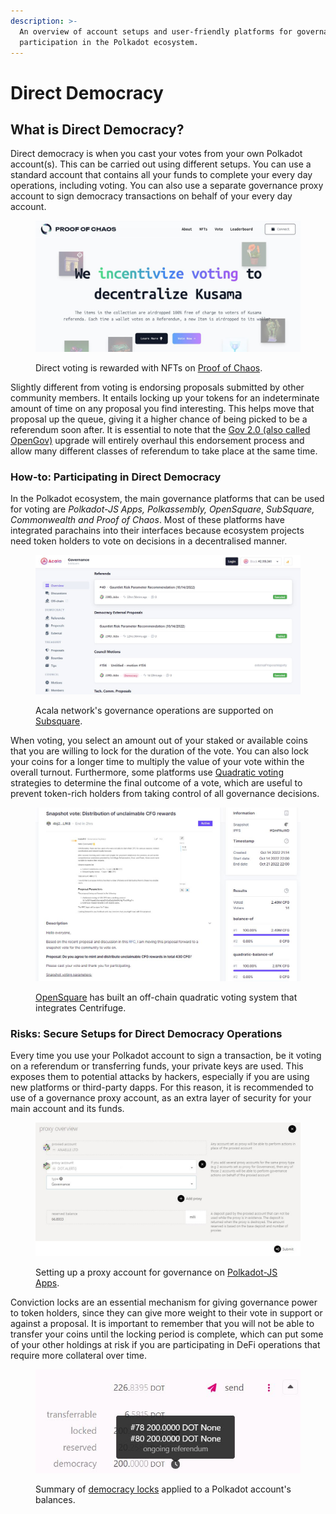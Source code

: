 ```yaml
---
description: >-
  An overview of account setups and user-friendly platforms for governance
  participation in the Polkadot ecosystem.
---
```


# Direct Democracy

## What is Direct Democracy?

Direct democracy is when you cast your votes from your own Polkadot account(s). This can be carried out using different setups. You can use a standard account that contains all your funds to complete your every day operations, including voting. You can also use a separate governance proxy account to sign democracy transactions on behalf of your every day account.

<figure><img src="../../../.gitbook/assets/O_VPoC (2).JPG" alt="The homepage of the Proof of Chaos website indicating that they reward users with NFTs for engaging in direct voting."><figcaption><p>Direct voting is rewarded with NFTs on <a href="https://www.proofofchaos.app/">Proof of Chaos</a>.</p></figcaption></figure>

Slightly different from voting is endorsing proposals submitted by other community members. It entails locking up your tokens for an indeterminate amount of time on any proposal you find interesting. This helps move that proposal up the queue, giving it a higher chance of being picked to be a referendum soon after. It is essential to note that the [Gov 2.0 (also called OpenGov)](https://polkadot.network/blog/gov2-polkadots-next-generation-of-decentralised-governance/) upgrade will entirely overhaul this endorsement process and allow many different classes of referendum to take place at the same time.



### How-to: Participating in Direct Democracy

In the Polkadot ecosystem, the main governance platforms that can be used for voting are _Polkadot-JS Apps, Polkassembly, OpenSquare_, _SubSquare, Commonwealth and Proof of Chaos_. Most of these platforms have integrated parachains into their interfaces because ecosystem projects need token holders to vote on decisions in a decentralised manner.

<figure><img src="../../../.gitbook/assets/O_VSubsquare.JPG" alt="An overview of Acala network&#x27;s governance operations on Subsquare."><figcaption><p>Acala network's governance operations are supported on <a href="https://www.subsquare.io/">Subsquare</a>.</p></figcaption></figure>

When voting, you select an amount out of your staked or available coins that you are willing to lock for the duration of the vote. You can also lock your coins for a longer time to multiply the value of your vote within the overall turnout. Furthermore, some platforms use [Quadratic voting](https://vote.polkadot.network/) strategies to determine the final outcome of a vote, which are useful to prevent token-rich holders from taking control of all governance decisions.

<figure><img src="../../../.gitbook/assets/O_VOpenSquare.JPG" alt="A view of Opensquare&#x27;s off-chain quadratic voting system that integrates Centrifuge network."><figcaption><p><a href="https://voting.opensquare.io/">OpenSquare</a> has built an off-chain quadratic voting system that integrates Centrifuge.</p></figcaption></figure>



### **Risks: Secure Setups for Direct Democracy Operations**

Every time you use your Polkadot account to sign a transaction, be it voting on a referendum or transferring funds, your private keys are used. This exposes them to potential attacks by hackers, especially if you are using new platforms or third-party dapps. For this reason, it is recommended to use of a governance proxy account, as an extra layer of security for your main account and its funds.

<figure><img src="../../../.gitbook/assets/O_VProxyGov (1) (1).JPG" alt="An overview of proxy account setups for governance on Polkadot-JS Apps."><figcaption><p>Setting up a proxy account for governance on <a href="https://polkadot.js.org/apps/?rpc=wss%3A%2F%2Fpublic-rpc.pinknode.io%2Fkusama#/accounts">Polkadot-JS Apps</a>.</p></figcaption></figure>

Conviction locks are an essential mechanism for giving governance power to token holders, since they can give more weight to their vote in support or against a proposal. It is important to remember that you will not be able to transfer your coins until the locking period is complete, which can put some of your other holdings at risk if you are participating in DeFi operations that require more collateral over time.&#x20;

<figure><img src="../../../.gitbook/assets/O_VLocks (2).JPG" alt="A sample of democracy locks applied to a Polkadot account balance"><figcaption><p>Summary of <a href="https://support.polkadot.network/support/solutions/articles/65000181870-how-to-remove-expired-democracy-locks">democracy locks</a> applied to a Polkadot account's balances.</p></figcaption></figure>

